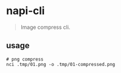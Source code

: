 # napi-cli
> Image compress cli.

## usage
```shell
# png compress
nci .tmp/01.png -o .tmp/01-compressed.png
```